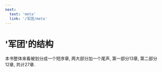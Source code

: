 ```yaml
---
next:
  text: 'meta'
  link: '/军团/meta'
---
```


# '军团'的结构

本书整体来看被划分成一个短序章, 两大部分加一个尾声, 第一部分13章, 第二部分12章, 共计27章.

